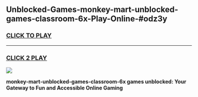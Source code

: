 
## Unblocked-Games-monkey-mart-unblocked-games-classroom-6x-Play-Online-#odz3y
<h3>
<a href="https://premium.freeplayer.one?title=monkey-mart-unblocked-games-classroom-6x&ref=27F">CLICK TO PLAY</a></h3>
<hr>

<h3>
<a href="https://premium.freeplayer.one?title=monkey-mart-unblocked-games-classroom-6x&ref=27F">CLICK 2 PLAY</a>
  
</h3>

<a href="https://premium.freeplayer.one?title=monkey-mart-unblocked-games-classroom-6x&ref=27F"><img src="https://clearcache.store/games.png"></a>


**monkey-mart-unblocked-games-classroom-6x games unblocked: Your Gateway to Fun and Accessible Online Gaming**
